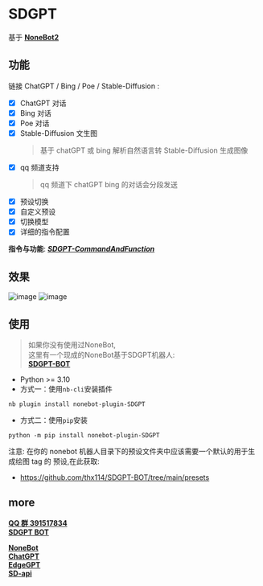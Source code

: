 # SDGPT 
基于 **[NoneBot2](https://v2.nonebot.dev/)** 
  
 
## 功能
链接 ChatGPT / Bing / Poe / Stable-Diffusion  :   
- [x] ChatGPT 对话 
- [x] Bing 对话
- [x] Poe 对话
- [x] Stable-Diffusion 文生图  
  > 基于 chatGPT 或 bing 解析自然语言转 Stable-Diffusion 生成图像
- [x] qq 频道支持 
  > qq 频道下 chatGPT bing 的对话会分段发送
- [x] 预设切换
- [x] 自定义预设
- [x] 切换模型
- [x] 详细的指令配置

 **指令与功能**: [***SDGPT-CommandAndFunction***](https://github.com/thx114/SDGPT/wiki/%E6%8C%87%E4%BB%A4-%E4%B8%8E-%E5%8A%9F%E8%83%BD)
 
## 效果
![image](https://github.com/thx114/SDGPT/assets/52259890/376e2788-1566-4f1d-a5be-69b7d9236da5)
![image](https://github.com/thx114/SDGPT/assets/52259890/5bf5f253-2221-46fd-96fd-14f5885c2fab)

## 使用
> 如果你没有使用过NoneBot,  
> 这里有一个现成的NoneBot基于SDGPT机器人:  
> [**SDGPT-BOT**](https://github.com/thx114/SDGPT-BOT)
>

- Python >= 3.10
- 方式一：使用`nb-cli`安装插件  
```
nb plugin install nonebot-plugin-SDGPT
```
- 方式二：使用`pip`安装
```
python -m pip install nonebot-plugin-SDGPT
```

注意: 在你的 nonebot 机器人目录下的预设文件夹中应该需要一个默认的用于生成绘图 tag 的 预设,在此获取: 
- https://github.com/thx114/SDGPT-BOT/tree/main/presets


## more

[**QQ 群 391517834**](https://jq.qq.com/?_wv=1027&k=eKsgovej)  
[**SDGPT BOT**](https://github.com/thx114/SDGPT-BOT)  
   
[**NoneBot**](https://v2.nonebot.dev/)  
[**ChatGPT**](https://github.com/acheong08/ChatGPT)  
[**EdgeGPT**](https://github.com/acheong08/EdgeGPT)  
[**SD-api**](https://github.com/mix1009/sdwebuiapi)  
